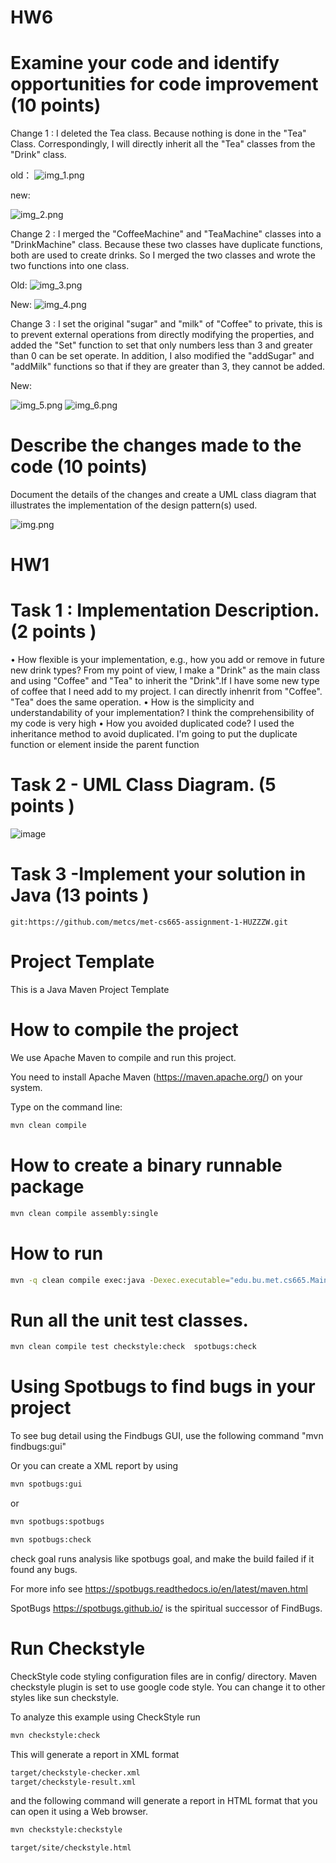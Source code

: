 # HW6 
# Examine your code and identify opportunities for code improvement (10 points)
Change 1 :
I deleted the Tea class. Because nothing is done in the "Tea" Class. Correspondingly, I will directly inherit all the "Tea" classes from the "Drink" class.

old：
![img_1.png](img_1.png)

new:

![img_2.png](img_2.png)

Change 2 :
I merged the "CoffeeMachine" and "TeaMachine" classes into a "DrinkMachine" class. Because these two classes have duplicate functions, both are used to create drinks. So I merged the two classes and wrote the two functions into one class.

Old:
![img_3.png](img_3.png)

New:
![img_4.png](img_4.png)

Change 3 :
I set the original "sugar" and "milk" of "Coffee" to private, this is to prevent external operations from directly modifying the properties, and added the "Set" function to set that only numbers less than 3 and greater than 0 can be set operate. In addition, I also modified the "addSugar" and "addMilk" functions so that if they are greater than 3, they cannot be added.

New:

![img_5.png](img_5.png)
![img_6.png](img_6.png)

# Describe the changes made to the code (10 points)
Document the details of the changes and create a UML class diagram that illustrates the
implementation of the design pattern(s) used.

![img.png](img.png)


# HW1
# Task 1 : Implementation Description. (2 points )
• How flexible is your implementation, e.g., how you add or remove in future new drink types? 
    From my point of view, I make a "Drink"  as the main class and using "Coffee" and "Tea" to inherit the "Drink".If I have some new type of coffee that     I need add to my project. I can directly inhenrit from "Coffee". "Tea" does the same operation.
• How is the simplicity and understandability of your implementation?
    I think the comprehensibility of my code is very high
• How you avoided duplicated code?
    I used the inheritance method to avoid duplicated. I'm going to put the duplicate function or element inside the parent function
# Task 2 - UML Class Diagram. (5 points )
![image](https://user-images.githubusercontent.com/68926840/217931464-07fced14-f72d-4308-b0c3-c1aeb90bdcc7.png)

# Task 3 -Implement your solution in Java (13 points )
    git:https://github.com/metcs/met-cs665-assignment-1-HUZZZW.git

# Project Template

This is a Java Maven Project Template


# How to compile the project

We use Apache Maven to compile and run this project. 

You need to install Apache Maven (https://maven.apache.org/)  on your system. 

Type on the command line: 

```bash
mvn clean compile
```

# How to create a binary runnable package 


```bash
mvn clean compile assembly:single
```


# How to run

```bash
mvn -q clean compile exec:java -Dexec.executable="edu.bu.met.cs665.Main" -Dlog4j.configuration="file:log4j.properties"
```

# Run all the unit test classes.


```bash
mvn clean compile test checkstyle:check  spotbugs:check
```

# Using Spotbugs to find bugs in your project 

To see bug detail using the Findbugs GUI, use the following command "mvn findbugs:gui"

Or you can create a XML report by using  


```bash
mvn spotbugs:gui 
```

or 


```bash
mvn spotbugs:spotbugs
```


```bash
mvn spotbugs:check 
```

check goal runs analysis like spotbugs goal, and make the build failed if it found any bugs. 


For more info see 
https://spotbugs.readthedocs.io/en/latest/maven.html


SpotBugs https://spotbugs.github.io/ is the spiritual successor of FindBugs.


# Run Checkstyle 

CheckStyle code styling configuration files are in config/ directory. Maven checkstyle plugin is set to use google code style. 
You can change it to other styles like sun checkstyle. 

To analyze this example using CheckStyle run 

```bash
mvn checkstyle:check
```

This will generate a report in XML format


```bash
target/checkstyle-checker.xml
target/checkstyle-result.xml
```

and the following command will generate a report in HTML format that you can open it using a Web browser. 

```bash
mvn checkstyle:checkstyle
```

```bash
target/site/checkstyle.html
```





